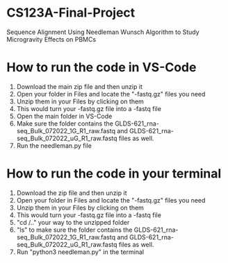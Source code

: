 # CS123A-Final-Project
Sequence Alignment Using Needleman Wunsch Algorithm to Study Microgravity Effects on PBMCs

# How to run the code in VS-Code
1. Download the main zip file and then unzip it
2. Open your folder in Files and locate the "-fastq.gz" files you need
3. Unzip them in your Files by clicking on them
4. This would turn your -fastq.gz file into a -fastq file 
5. Open the main folder in VS-Code
6. Make sure the folder contains the GLDS-621_rna-seq_Bulk_072022_1G_R1_raw.fastq and GLDS-621_rna-seq_Bulk_072022_uG_R1_raw.fastq files as well. 
7. Run the needleman.py file

# How to run the code in your terminal
1. Download the zip file and then unzip it
2. Open your folder in Files and locate the "-fastq.gz" files you need
3. Unzip them in your Files by clicking on them
4. This would turn your -fastq.gz file into a -fastq file
5. "cd /.." your way to the unzipped folder
6. "ls" to make sure the folder contains the GLDS-621_rna-seq_Bulk_072022_1G_R1_raw.fastq and GLDS-621_rna-seq_Bulk_072022_uG_R1_raw.fastq files as well. 
7. Run "python3 needleman.py" in the terminal
